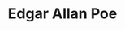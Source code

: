 ---
title: "Edgar Allan Poe"
hashtag: "edgar-allan-poe"
born-on: 1809-01-19
died-on: 1849-10-07
tags:
  - American
  - Author
  - Poet
  - Writer
  - Human Being
  - dead at the moment
---